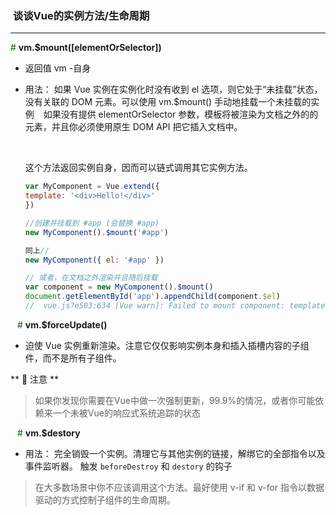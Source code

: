 ###  谈谈Vue的实例方法/生命周期
---

<font color="#006600">#</font> **vm.$mount([elementOrSelector])** 

* 返回值 vm -自身
* 用法：
  如果 Vue 实例在实例化时没有收到 el 选项，则它处于“未挂载”状态，没有关联的 DOM 元素。可以使用 vm.$mount() 手动地挂载一个未挂载的实例
  &ensp;
  如果没有提供 elementOrSelector 参数，模板将被渲染为文档之外的的元素，并且你必须使用原生 DOM API 把它插入文档中。

  &ensp;

  这个方法返回实例自身，因而可以链式调用其它实例方法。

  ```js
  var MyComponent = Vue.extend({
  template: '<div>Hello!</div>'
  })

  //创建并挂载到 #app (会替换 #app)
  new MyComponent().$mount('#app')

  同上//
  new MyComponent({ el: '#app' })

  // 或者，在文档之外渲染并且随后挂载
  var component = new MyComponent().$mount()
  document.getElementById('app').appendChild(component.$el)  
  //  vue.js?e503:634 [Vue warn]: Failed to mount component: template or render function not defined.

  ```
&ensp;
<font color="#006600">#</font> **vm.$forceUpdate()** 

* 迫使 Vue 实例重新渲染。注意它仅仅影响实例本身和插入插槽内容的子组件，而不是所有子组件。

** :tada: 注意 ** 
> 如果你发现你需要在Vue中做一次强制更新，99.9%的情况，或者你可能依赖来一个未被Vue的响应式系统追踪的状态

&ensp;
<font color="#006600">#</font> **vm.$destory** 

* 用法： 完全销毁一个实例。清理它与其他实例的链接，解绑它的全部指令以及事件监听器。
  触发 `beforeDestroy` 和 `destory` 的钩子

> 在大多数场景中你不应该调用这个方法。最好使用 v-if 和 v-for 指令以数据驱动的方式控制子组件的生命周期。